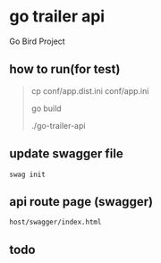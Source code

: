 # go trailer api
Go Bird Project

## how to run(for test)

> cp conf/app.dist.ini conf/app.ini
>
> go build
>
> ./go-trailer-api

## update swagger file
`swag init`

## api route page (swagger)
`host/swagger/index.html`

## todo

